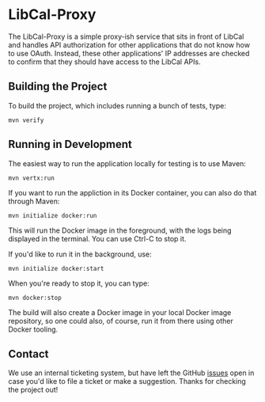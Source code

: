 # LibCal-Proxy

The LibCal-Proxy is a simple proxy-ish service that sits in front of LibCal and handles API authorization for other applications that do not know how to use OAuth. Instead, these other applications' IP addresses are checked to confirm that they should have access to the LibCal APIs.

## Building the Project

To build the project, which includes running a bunch of tests, type:

    mvn verify

## Running in Development

The easiest way to run the application locally for testing is to use Maven:

    mvn vertx:run

If you want to run the appliction in its Docker container, you can also do that through Maven:

    mvn initialize docker:run

This will run the Docker image in the foreground, with the logs being displayed in the terminal. You can use Ctrl-C to
stop it.

If you'd like to run it in the background, use:

    mvn initialize docker:start

When you're ready to stop it, you can type:

    mvn docker:stop

The build will also create a Docker image in your local Docker image repository, so one could also, of course, run it
from there using other Docker tooling. 

## Contact

We use an internal ticketing system, but have left the GitHub [issues](https://github.com/UCLALibrary/libcal-proxy/issues)
open in case you'd like to file a ticket or make a suggestion. Thanks for checking the project out!

